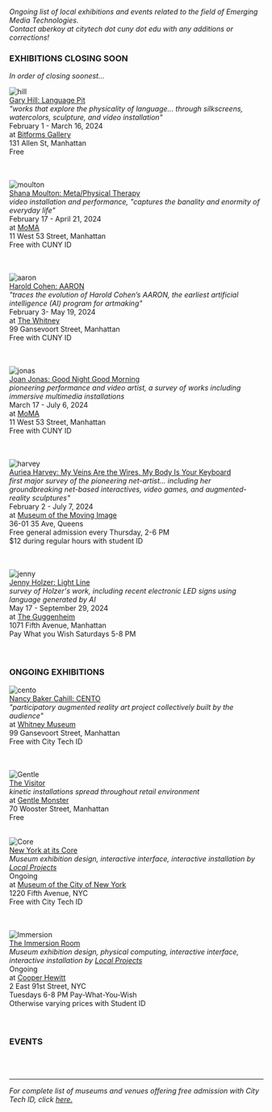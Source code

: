 _Ongoing list of local exhibitions and events related to the field of Emerging Media Technologies.    
Contact aberkoy at citytech dot cuny dot edu with any additions or corrections!_
  

### EXHIBITIONS CLOSING SOON    
_In order of closing soonest..._ 



![hill](https://bitforms.art/wp-content/uploads/2024/01/language-pit_filled-1-1024x686.png)  
[Gary Hill: Language Pit](https://bitforms.art/exhibition/gary-hill-language-pit/)  
_"works that explore the physicality of language... through silkscreens, watercolors, sculpture, and video installation"_  
February 1 - March 16, 2024  
at [Bitforms Gallery](https://bitforms.art/)     
131 Allen St, Manhattan   
Free    
<br/><br/>
 
  ![moulton](https://www.moma.org/d/assets/W1siZiIsIjIwMjQvMDEvMTgvMXNyeXdueXJhcl8wMV8xOF8yNF9TaGFuYV9Nb3VsdG9uX01ldGFfUGh5c2ljYWxfVGhlcmFweV9NREVfSGVyb19JbWFnZS5qcGciXSxbInAiLCJjb252ZXJ0IiwiLXF1YWxpdHkgOTAgLXJlc2l6ZSAyMDAweDIwMDBcdTAwM2UiXV0/01-18-24_Shana-Moulton-Meta:Physical-Therapy_MDE-Hero-Image.jpg?sha=6acdfe0f0db9c74c)  
  [Shana Moulton: Meta/Physical Therapy](https://www.moma.org/calendar/exhibitions/5644)  
  _video installation and performance, "captures the banality and enormity of everyday life"_    
  February 17 - April 21, 2024    
  at [MoMA](https://www.moma.org/)  
  11 West 53 Street, Manhattan  
  Free with CUNY ID    
  <br/><br/>

  ![aaron](https://whitneymedia.org/assets/image/829947/large_T_2023_208_cropped.jpg)  
  [Harold Cohen: AARON](https://whitney.org/exhibitions/harold-cohen-aaron)  
  _"traces the evolution of Harold Cohen’s AARON, the earliest artificial intelligence (AI) program for artmaking"_    
 February 3- May 19, 2024    
  at [The Whitney](https://whitney.org/)  
  99 Gansevoort Street, Manhattan  
  Free with CUNY ID    
  <br/><br/>

![jonas](https://www.moma.org/d/assets/W1siZiIsIjIwMjEvMDkvMjgvbnZ2eGRpOXdxX0RvdWJsZUx1bmFyRG9nX1ZpZGVvU3RpbGwuanBnIl0sWyJwIiwiY29udmVydCIsIi1xdWFsaXR5IDkwIC1yZXNpemUgMjAwMHgyMDAwXHUwMDNlIl1d/DoubleLunarDog_VideoStill.jpg?sha=483cff569078b568)  
  [Joan Jonas: Good Night Good Morning](https://www.moma.org/calendar/exhibitions/5367)  
  _pioneering performance and video artist, a survey of works including immersive multimedia installations_    
  March 17 - July 6, 2024    
  at [MoMA](https://www.moma.org/)  
  11 West 53 Street, Manhattan  
  Free with CUNY ID    
  <br/><br/>

  ![harvey](https://movingimage.org/wp-content/uploads/2023/06/Auriea.jpg)  
  [Auriea Harvey: My Veins Are the Wires, My Body Is Your Keyboard](https://movingimage.org/event/auriea-harvey/)  
  _first major survey of the pioneering net-artist... including her groundbreaking net-based interactives, video games, and augmented-reality sculptures"_    
  February 2 - July 7, 2024    
  at [Museum of the Moving Image](https://movingimage.us/event/global-mode/)  
  36-01 35 Ave, Queens    
  Free general admission every Thursday, 2-6 PM    
  $12 during regular hours with student ID    
  <br/><br/>

  ![jenny](https://www.guggenheim.org/wp-content/uploads/2023/12/gen-press-mockup-installation-holzer-led.jpg)  
  [Jenny Holzer: Light Line](https://www.guggenheim.org/exhibition/jenny-holzer)  
  _survey of Holzer's work, including recent electronic LED signs using language generated by AI_    
  May 17 - September 29, 2024    
  at [The Guggenheim](https://www.guggenheim.org/)  
  1071 Fifth Avenue, Manhattan  
  Pay What you Wish Saturdays 5-8 PM  
  <br/><br/>
 

### ONGOING EXHIBITIONS 
![cento](https://whitneymedia.org/assets/image/829165/large_RS73494_Nancy_Baker_Cahill_Cento_sketch.jpg)  
[Nancy Baker Cahill: CENTO](https://whitney.org/exhibitions/cento)     
_"participatory augmented reality art project collectively built by the audience"_  
at [Whitney Museum](https://whitney.org/)    
99 Gansevoort Street, Manhattan  
Free with City Tech ID  
<br/><br/>


![Gentle](https://video-images.vice.com/_uncategorized/1540831407391-Gentle-Monster-New-York-FS_1.jpeg?resize=1575:*)      
[The Visitor](https://garage.vice.com/en_us/article/bj49n8/gentle-monster-sunglasses-store)    
_kinetic installations spread throughout retail environment_          
at [Gentle Monster](https://www.gentlemonster.com/)      
70 Wooster Street, Manhattan  
Free
<br/><br/> 

![Core](https://untappedcities.com/wp-content/uploads/2016/11/New-York-At-Its-Core-Exhibition-Museum-of-the-City-of-New-York-408.jpg)  
[New York at its Core](http://thecreatorsproject.vice.com/blog/redesign-new-york-city-museum-experience)    
_Museum exhibition design, interactive interface, interactive installation by [Local Projects](http://localprojects.com)_  
Ongoing      
at [Museum of the City of New York](http://mcny.org/nyatitscore)    
1220 Fifth Avenue, NYC  
Free with City Tech ID      
 <br/><br/>

![Immersion](https://www.cooperhewitt.org/wp-content/uploads/2014/10/Instagram_slider_2001w-e1456870197713.jpg)    
[The Immersion Room](https://www.cooperhewitt.org/events/current-exhibitions/immersion-room/)   
_Museum exhibition design, physical computing, interactive interface, interactive installation by [Local Projects](http://localprojects.com)_    
Ongoing       
at [Cooper Hewitt](http://www.cooperhewitt.org)   
2 East 91st Street, NYC  
Tuesdays 6-8 PM Pay-What-You-Wish   
Otherwise varying prices with Student ID    
  <br/><br/>     
         


### EVENTS      

<br/><br/>  

    


  
------- 
  
_For complete list of museums and venues offering free admission with City Tech ID, click [here.](https://www.cuny.edu/academics/current-initiatives/cuny-arts/#p9)_
  
  

   
